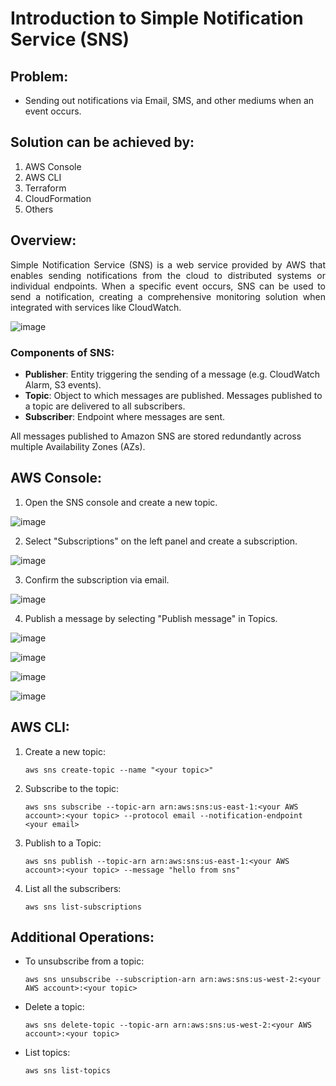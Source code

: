 # Introduction to Simple Notification Service (SNS)

## Problem:
- Sending out notifications via Email, SMS, and other mediums when an event occurs.

## Solution can be achieved by:
1. AWS Console
2. AWS CLI
3. Terraform
4. CloudFormation
5. Others

## Overview:
<p align="justify"> Simple Notification Service (SNS) is a web service provided by AWS that enables sending notifications from the cloud to distributed systems or individual endpoints. When a specific event occurs, SNS can be used to send a notification, creating a comprehensive monitoring solution when integrated with services like CloudWatch.</p>

![image](https://github.com/DDMateus/100DaysofDevOps/assets/88774178/6b311997-7ff8-4dc0-91ce-9840e89e55ca)

### Components of SNS:
- **Publisher**: Entity triggering the sending of a message (e.g. CloudWatch Alarm, S3 events). 
- **Topic**: Object to which messages are published. Messages published to a topic are delivered to all subscribers.
- **Subscriber**: Endpoint where messages are sent. 

All messages published to Amazon SNS are stored redundantly across multiple Availability Zones (AZs).

## AWS Console:
1. Open the SNS console and create a new topic.

![image](https://github.com/DDMateus/100DaysofDevOps/assets/88774178/0b0179fa-5b9a-4964-abc1-c0bc99895a48)

2. Select "Subscriptions" on the left panel and create a subscription.

![image](https://github.com/DDMateus/100DaysofDevOps/assets/88774178/9085be90-6a38-4fc1-9b07-af7a8399a97d)

3. Confirm the subscription via email.

![image](https://github.com/DDMateus/100DaysofDevOps/assets/88774178/0eb2d66f-6308-4bbd-984b-bdfb8858b1b0)

4. Publish a message by selecting "Publish message" in Topics.

![image](https://github.com/DDMateus/100DaysofDevOps/assets/88774178/ddd92d17-064e-48ae-851a-af77b1b0a137)

![image](https://github.com/DDMateus/100DaysofDevOps/assets/88774178/2359b54f-5bcd-4b49-818a-88ff0accaf83)

![image](https://github.com/DDMateus/100DaysofDevOps/assets/88774178/84e7d972-eba5-4ef4-a875-474839577e74)

![image](https://github.com/DDMateus/100DaysofDevOps/assets/88774178/6ed5b012-774f-40a6-9d61-c95636272fba)

## AWS CLI:
1. Create a new topic:
   ```
   aws sns create-topic --name "<your topic>"
   ```
2. Subscribe to the topic:
   ```
   aws sns subscribe --topic-arn arn:aws:sns:us-east-1:<your AWS account>:<your topic> --protocol email --notification-endpoint <your email>
   ```
3. Publish to a Topic:
   ```
   aws sns publish --topic-arn arn:aws:sns:us-east-1:<your AWS account>:<your topic> --message "hello from sns"
   ```
4. List all the subscribers:
   ```
   aws sns list-subscriptions
   ```

## Additional Operations:
- To unsubscribe from a topic:
  ```
  aws sns unsubscribe --subscription-arn arn:aws:sns:us-west-2:<your AWS account>:<your topic>
- Delete a topic:
  ```
  aws sns delete-topic --topic-arn arn:aws:sns:us-west-2:<your AWS account>:<your topic>
  ```
- List topics:
  ```
  aws sns list-topics
  ```
